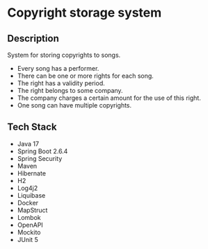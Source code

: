 # Copyright storage system

## Description
System for storing copyrights to songs.
- Every song has a performer.
- There can be one or more rights for each song.
- The right has a validity period.
- The right belongs to some company.
- The company charges a certain amount for the use of this right.
- One song can have multiple copyrights.

## Tech Stack   
* Java 17
* Spring Boot 2.6.4
* Spring Security
* Maven
* Hibernate
* H2
* Log4j2
* Liquibase
* Docker
* MapStruct
* Lombok
* OpenAPI
* Mockito
* JUnit 5
